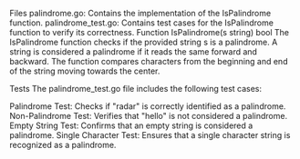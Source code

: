 Files
palindrome.go: Contains the implementation of the IsPalindrome function.
palindrome_test.go: Contains test cases for the IsPalindrome function to verify its correctness.
Function
IsPalindrome(s string) bool
The IsPalindrome function checks if the provided string s is a palindrome. A string is considered a palindrome if it reads the same forward and backward. The function compares characters from the beginning and end of the string moving towards the center.

Tests
The palindrome_test.go file includes the following test cases:

Palindrome Test: Checks if "radar" is correctly identified as a palindrome.
Non-Palindrome Test: Verifies that "hello" is not considered a palindrome.
Empty String Test: Confirms that an empty string is considered a palindrome.
Single Character Test: Ensures that a single character string is recognized as a palindrome.
